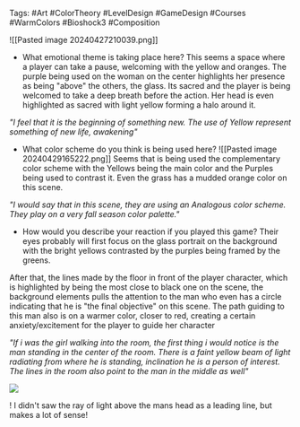 Tags: #Art #ColorTheory #LevelDesign #GameDesign #Courses #WarmColors #Bioshock3 #Composition 

![[Pasted image 20240427210039.png]]

- What emotional theme is taking place here?
This seems a space where a player can take a pause, welcoming with the yellow and oranges. The purple being used on the woman on the center highlights her presence as  being "above" the others, the glass. Its sacred and the player is being welcomed to take a deep breath before the action. Her head is even highlighted as sacred with light yellow forming a halo around it.

_"I feel that it is the beginning of something new. The use of Yellow represent something of new life, awakening"_

- What color scheme do you think is being used here?
![[Pasted image 20240429165222.png]]
Seems that is being used the complementary color scheme with the Yellows being the main color and the Purples being used to contrast it. Even the grass has a mudded orange color on this scene.

_"I would say that in this scene, they are using an Analogous color scheme. They play on a very fall season color palette."_

- How would you describe your reaction if you played this game?
Their eyes probably will first focus on the glass portrait on the background with the bright yellows contrasted by the purples being framed by the greens.

After that, the lines made by the floor in front of the player character, which is highlighted by being the most close to black one on the scene, the background elements pulls the attention to the man who even has a circle indicating that he is "the final objective" on this scene. The path guiding to this man also is on a warmer color, closer to red, creating a certain anxiety/excitement for the player to guide her character

_"If i was the girl walking into the room, the first thing i would notice is the man standing in the center of the room. There is a faint yellow beam of light radiating from where he is standing, inclination he is a person of interest. The lines in the room also point to the man in the middle as well"_

![](https://img-c.udemycdn.com/redactor/raw/2019-04-22_21-48-17-90a286557a9255ce2d64bd4a03e79d04.jpg)

! I didn't saw the ray of light above the mans head as a leading line, but makes a lot of sense!